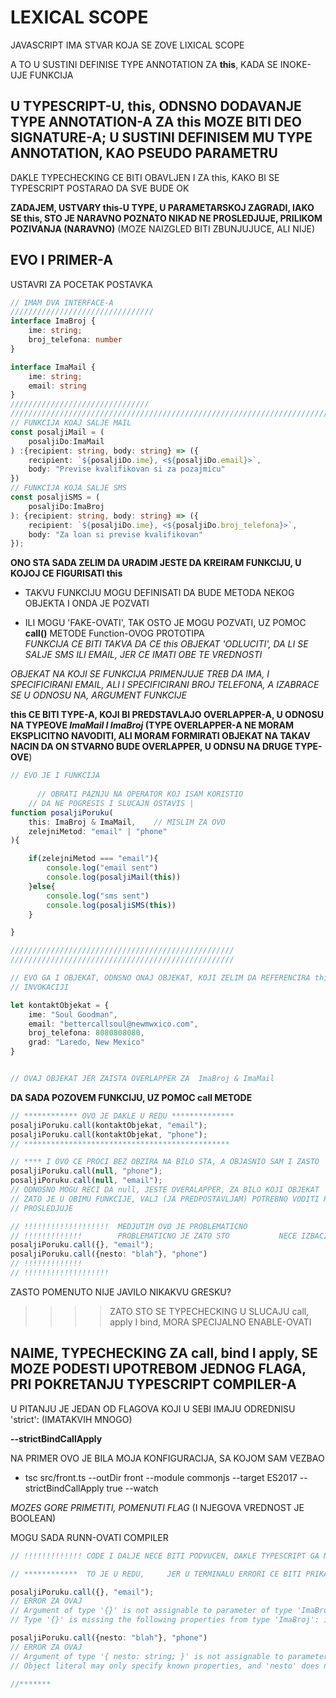 # LEXICAL SCOPE

JAVASCRIPT IMA STVAR KOJA SE ZOVE LIXICAL SCOPE

A TO U SUSTINI DEFINISE TYPE ANNOTATION ZA **this**, KADA SE INOKE-UJE FUNKCIJA

## U TYPESCRIPT-U, this, ODNSNO DODAVANJE TYPE ANNOTATION-A ZA this MOZE BITI DEO SIGNATURE-A; U SUSTINI DEFINISEM MU TYPE ANNOTATION, KAO PSEUDO PARAMETRU

DAKLE TYPECHECKING CE BITI OBAVLJEN I ZA this, KAKO BI SE TYPESCRIPT POSTARAO DA SVE BUDE OK

**ZADAJEM, USTVARY this-U TYPE, U PARAMETARSKOJ ZAGRADI, IAKO SE this, STO JE NARAVNO POZNATO NIKAD NE PROSLEDJUJE, PRILIKOM POZIVANJA (NARAVNO)** (MOZE NAIZGLED BITI ZBUNJUJUCE, ALI NIJE)

## EVO I PRIMER-A

USTAVRI ZA POCETAK POSTAVKA

```typescript
// IMAM DVA INTERFACE-A
////////////////////////////////
interface ImaBroj {
    ime: string;
    broj_telefona: number
}

interface ImaMail {
    ime: string;
    email: string
}
///////////////////////////////
///////////////////////////////////////////////////////////////////////////////////
// FUNKCIJA KOAJ SALJE MAIL
const posaljiMail = (
    posaljiDo:ImaMail
) :{recipient: string, body: string} => ({
    recipient: `${posaljiDo.ime}, <${posaljiDo.email}>`,
    body: "Previse kvalifikovan si za pozajmicu"
})
// FUNKCIJA KOJA SALJE SMS
const posaljiSMS = (
    posaljiDo:ImaBroj
): {recipient: string, body: string} => ({
    recipient: `${posaljiDo.ime}, <${posaljiDo.broj_telefona}>`,
    body: "Za loan si previse kvalifikovan"
});
```

**ONO STA SADA ZELIM DA URADIM JESTE DA KREIRAM FUNKCIJU, U KOJOJ CE FIGURISATI this**

- TAKVU FUNKCIJU MOGU DEFINISATI DA BUDE METODA NEKOG OBJEKTA I ONDA JE POZVATI

- ILI MOGU 'FAKE-OVATI', TAK OSTO JE MOGU POZVATI, UZ POMOC **call()** METODE Function-OVOG PROTOTIPA  
*FUNKCIJA CE BITI TAKVA DA CE this OBJEKAT 'ODLUCITI', DA LI SE SALJE SMS ILI EMAIL, JER CE IMATI OBE TE VREDNOSTI*

*OBJEKAT NA KOJI SE FUNKCIJA PRIMENJUJE TREB DA IMA, I SPECIFICIRANI EMAIL, ALI I SPECIFICIRANI BROJ TELEFONA, A IZABRACE SE U ODNOSU NA, ARGUMENT FUNKCIJE*

**this CE BITI TYPE-A, KOJI BI PREDSTAVLAJO OVERLAPPER-A, U ODNOSU NA TYPEOVE *ImaMail I ImaBroj* (TYPE OVERLAPPER-A NE MORAM EKSPLICITNO NAVODITI, ALI MORAM FORMIRATI OBJEKAT NA TAKAV NACIN DA ON STVARNO BUDE OVERLAPPER, U ODNSU NA DRUGE TYPE-OVE**)

```typescript
// EVO JE I FUNKCIJA
      
      // OBRATI PAZNJU NA OPERATOR KOJ ISAM KORISTIO
    // DA NE POGRESIS I SLUCAJN OSTAVIS |
function posaljiPoruku(
    this: ImaBroj & ImaMail,    // MISLIM ZA OVO
    zelejniMetod: "email" | "phone"
){

    if(zelejniMetod === "email"){
        console.log("email sent")
        console.log(posaljiMail(this))
    }else{
        console.log("sms sent")
        console.log(posaljiSMS(this))
    }

}

//////////////////////////////////////////////////
//////////////////////////////////////////////////

// EVO GA I OBJEKAT, ODNSNO ONAJ OBJEKAT, KOJI ZELIM DA REFERENCIRA this MOJE FUNKCIJE, PRI
// INVOKACIJI

let kontaktObjekat = {
    ime: "Soul Goodman",
    email: "bettercallsoul@newmwxico.com",
    broj_telefona: 8080808080,
    grad: "Laredo, New Mexico"
}


// OVAJ OBJEKAT JER ZAISTA OVERLAPPER ZA  ImaBroj & ImaMail
```

**DA SADA POZOVEM FUNKCIJU, UZ POMOC call METODE**

```typescript
// ************ OVO JE DAKLE U REDU **************
posaljiPoruku.call(kontaktObjekat, "email");
posaljiPoruku.call(kontaktObjekat, "phone");
// **********************************************

// **** I OVO CE PROCI BEZ OBZIRA NA BILO STA, A OBJASNIO SAM I ZASTO
posaljiPoruku.call(null, "phone");
posaljiPoruku.call(null, "email");
// ODNOSNO MOGU RECI DA null, JESTE OVERALAPPER, ZA BILO KOJI OBJEKAT
// ZATO JE U OBIMU FUNKCIJE, VALJ (JA PREDPOSTAVLJAM) POTREBNO VODITI RACUNA I KADA SE ON
// PROSLEDJUJE

// !!!!!!!!!!!!!!!!!!!  MEDJUTIM OVO JE PROBLEMATICNO
// !!!!!!!!!!!!!        PROBLEMATICNO JE ZATO STO           NECE IZBACITI ERROR A TREBALO BI
posaljiPoruku.call({}, "email");
posaljiPoruku.call({nesto: "blah"}, "phone")
// !!!!!!!!!!!!!
// !!!!!!!!!!!!!!!!!!!
```

ZASTO POMENUTO NIJE JAVILO NIKAKVU GRESKU?

>>>> ZATO STO SE TYPECHECKING U SLUCAJU call, apply I bind, MORA SPECIJALNO ENABLE-OVATI

## NAIME, TYPECHECKING ZA call, bind I apply, SE MOZE PODESTI UPOTREBOM JEDNOG FLAGA, PRI POKRETANJU TYPESCRIPT COMPILER-A

U PITANJU JE JEDAN OD FLAGOVA KOJI U SEBI IMAJU ODREDNISU 'strict': (IMATAKVIH MNOGO)

**--strictBindCallApply**

NA PRIMER OVO JE BILA MOJA KONFIGURACIJA, SA KOJOM SAM VEZBAO

- tsc src/front.ts --outDir front --module commonjs --target ES2017 --strictBindCallApply true --watch

*MOZES GORE PRIMETITI, POMENUTI FLAG* (I NJEGOVA VREDNOST JE BOOLEAN)

MOGU SADA RUNN-OVATI COMPILER

```typescript
// !!!!!!!!!!!!! CODE I DALJE NECE BITI PODVUCEN, DAKLE TYPESCRIPT GA NECE PODVUCI

// ************  TO JE U REDU,     JER U TERMINALU ERRORI CE BITI PRIKAZANI

posaljiPoruku.call({}, "email");
// ERROR ZA OVAJ
// Argument of type '{}' is not assignable to parameter of type 'ImaBroj & ImaMail'.
// Type '{}' is missing the following properties from type 'ImaBroj': ime, broj_telefona

posaljiPoruku.call({nesto: "blah"}, "phone")
// ERROR ZA OVAJ
// Argument of type '{ nesto: string; }' is not assignable to parameter of type 'ImaBroj & ImaMail'
// Object literal may only specify known properties, and 'nesto' does not exist in type 'ImaBroj & ImaMail'

//*******
```
